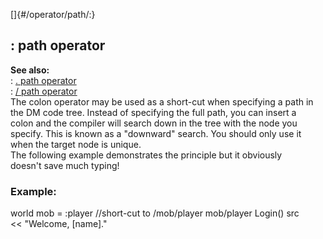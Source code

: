 []{#/operator/path/:}    
## : path operator    
**See also:**    
:   [. path operator](ref/operator/path/%2e)    
:   [/ path operator](ref/operator/path//)    
The colon operator may be used as a short-cut when specifying a path in    
the DM code tree. Instead of specifying the full path, you can insert a    
colon and the compiler will search down in the tree with the node you    
specify. This is known as a \"downward\" search. You should only use it    
when the target node is unique.    
The following example demonstrates the principle but it obviously    
doesn\'t save much typing!    
### Example:    
world mob = :player //short-cut to /mob/player mob/player Login() src    
\<\< \"Welcome, \[name\].\"  